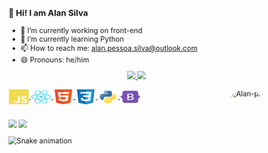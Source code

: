 ### 👋 Hi! I am Alan Silva

- 🔭 I’m currently working on front-end
- 🌱 I’m currently learning Python
- 📫 How to reach me: alan.pessoa.silva@outlook.com
- 😄 Pronouns: he/him

<div align="center">
  <a href="https://github.com/Alan-Pessoa-Silva">
  <img height="180em" src="https://github-readme-stats.vercel.app/api?username=Alan-Pessoa-Silva&show_icons=true&theme=tokyonight&include_all_commits=true&count_private=true"/>
  <img height="180em" src="https://github-readme-stats.vercel.app/api/top-langs/?username=Alan-Pessoa-Silva&layout=compact&langs_count=7&theme=tokyonight"/>
</div>  
<div style="display: inline_block"><br>
  <img align="center" alt="JavaScript" height="30" width="40" src="https://raw.githubusercontent.com/devicons/devicon/master/icons/javascript/javascript-plain.svg">
  <img align="center" alt="React" height="30" width="40" src="https://raw.githubusercontent.com/devicons/devicon/master/icons/react/react-original.svg">
  <img align="center" alt="HTML" height="30" width="40" src="https://raw.githubusercontent.com/devicons/devicon/master/icons/html5/html5-original.svg">
  <img align="center" alt="CSS" height="30" width="40" src="https://raw.githubusercontent.com/devicons/devicon/master/icons/css3/css3-original.svg">
  <img align="center" alt="Python" height="30" width="40" src="https://raw.githubusercontent.com/devicons/devicon/master/icons/python/python-original.svg">
  <img align="center" alt="Bootstrap" height="30" width="40" src="https://raw.githubusercontent.com/devicons/devicon/2ae2a900d2f041da66e950e4d48052658d850630/icons/bootstrap/bootstrap-plain.svg">
  <img align="right" alt="Alan-pic" height="150" style="border-radius:50px;" src="https://share-cdn.picrew.me/shareImg/org/202112/1393684_2Xp5KRFt.png">
</div> 
 
 ##
 
 <div> 
  <a href = "mailto:alan.pessoa.silva.02@gmail.com"><img src="https://img.shields.io/badge/-Gmail-%23333?style=for-the-badge&logo=gmail&logoColor=white" target="_blank"></a>
  <a href="https://www.linkedin.com/in/alan-pessoa-silva-2a4739228/" target="_blank"><img src="https://img.shields.io/badge/-LinkedIn-%230077B5?style=for-the-badge&logo=linkedin&logoColor=white" target="_blank"></a> 
</div>

  ![Snake animation](https://github.com/alexandresaints/alexandresaints/blob/output/github-contribution-grid-snake.svg)
